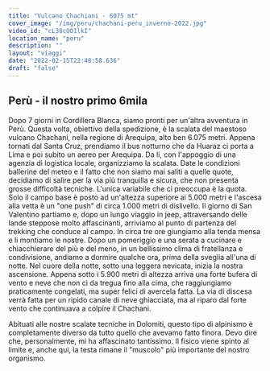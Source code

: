 ```yaml
---
title: "Vulcano Chachiani - 6075 mt"
cover_image: "/img/peru/chachani-peru_inverno-2022.jpg"
video_id: "cL38cOO1lkI"
location_name: "peru"
description: ""
layout: "viaggi"
date: "2022-02-15T22:48:58.636"
draft: "false"
---
```


## Perù - il nostro primo 6mila

Dopo 7 giorni in Cordillera Blanca, siamo pronti per un'altra avventura in Perù. Questa volta, obiettivo della spedizione, è la scalata del maestoso vulcano Chachani, nella regione di Arequipa, alto ben 6.075 metri.
Appena tornati dal Santa Cruz, prendiamo il bus notturno che da Huaraz ci porta a Lima e poi subito un aereo per Arequipa.
Da li, con l'appoggio di una agenzia di logistica locale, organizziamo la scalata. Date le condizioni ballerine del meteo e il fatto che non siamo mai saliti a quelle quote, decidiamo di salire per la via più tranquilla e sicura, che non presenta grosse difficoltà tecniche. 
L'unica variabile che ci preoccupa è la quota. Solo il campo base è posto ad un'altezza superiore ai 5.000 metri e l'ascesa alla vetta è un "one push" di circa 1.000 metri di dislivello.
Il giorno di San Valentino partiamo e, dopo un lungo viaggio in jeep, attraversando delle lande steppose molto affascinanti, arriviamo al punto di partenza del trekking che conduce al campo. In circa tre ore giungiamo alla tenda mensa e li montiamo le nostre. Dopo un pomeriggio e una serata a cucinare e chiacchierare del più e del meno, in un bellissimo clima di fratellanza e condivisione, andiamo a dormire qualche ora, prima della sveglia all'una di notte.
Nel cuore della notte, sotto una leggera nevicata, inizia la nostra ascensione.
Appena sotto i 5.900 metri di altezza arriva una forte bufera di vento e neve che non ci da tregua fino alla cima, che raggiungiamo praticamente congelati, ma super felici di avercela fatta.
La via di discesa verrà fatta per un ripido canale di neve ghiacciata, ma al riparo dal forte vento che continuava a colpire il Chachani.

Abituati alle nostre scalate tecniche in Dolomiti, questo tipo di alpinismo è completamente diverso da tutto quello che avevamo fatto finora. Devo dire che, personalmente, mi ha affascinato tantissimo. Il fisico viene spinto al limite e, anche qui, la testa rimane il "muscolo" più importante del nostro organismo.